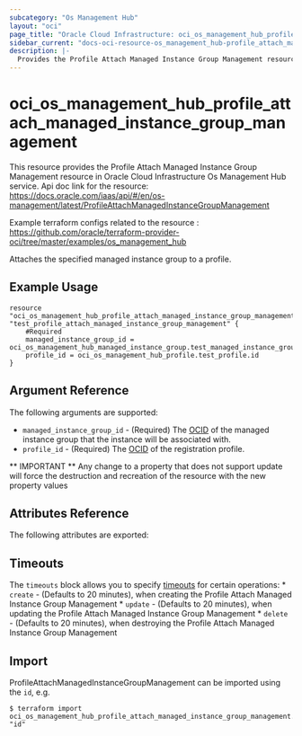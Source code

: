 ```yaml
---
subcategory: "Os Management Hub"
layout: "oci"
page_title: "Oracle Cloud Infrastructure: oci_os_management_hub_profile_attach_managed_instance_group_management"
sidebar_current: "docs-oci-resource-os_management_hub-profile_attach_managed_instance_group_management"
description: |-
  Provides the Profile Attach Managed Instance Group Management resource in Oracle Cloud Infrastructure Os Management Hub service
---
```


# oci_os_management_hub_profile_attach_managed_instance_group_management
This resource provides the Profile Attach Managed Instance Group Management resource in Oracle Cloud Infrastructure Os Management Hub service.
Api doc link for the resource: https://docs.oracle.com/iaas/api/#/en/os-management/latest/ProfileAttachManagedInstanceGroupManagement

Example terraform configs related to the resource : https://github.com/oracle/terraform-provider-oci/tree/master/examples/os_management_hub

Attaches the specified managed instance group to a profile.


## Example Usage

```hcl
resource "oci_os_management_hub_profile_attach_managed_instance_group_management" "test_profile_attach_managed_instance_group_management" {
	#Required
	managed_instance_group_id = oci_os_management_hub_managed_instance_group.test_managed_instance_group.id
	profile_id = oci_os_management_hub_profile.test_profile.id
}
```

## Argument Reference

The following arguments are supported:

* `managed_instance_group_id` - (Required) The [OCID](https://docs.cloud.oracle.com/iaas/Content/General/Concepts/identifiers.htm) of the managed instance group that the instance will be associated with.
* `profile_id` - (Required) The [OCID](https://docs.cloud.oracle.com/iaas/Content/General/Concepts/identifiers.htm) of the registration profile.


** IMPORTANT **
Any change to a property that does not support update will force the destruction and recreation of the resource with the new property values

## Attributes Reference

The following attributes are exported:


## Timeouts

The `timeouts` block allows you to specify [timeouts](https://registry.terraform.io/providers/oracle/oci/latest/docs/guides/changing_timeouts) for certain operations:
	* `create` - (Defaults to 20 minutes), when creating the Profile Attach Managed Instance Group Management
	* `update` - (Defaults to 20 minutes), when updating the Profile Attach Managed Instance Group Management
	* `delete` - (Defaults to 20 minutes), when destroying the Profile Attach Managed Instance Group Management


## Import

ProfileAttachManagedInstanceGroupManagement can be imported using the `id`, e.g.

```
$ terraform import oci_os_management_hub_profile_attach_managed_instance_group_management.test_profile_attach_managed_instance_group_management "id"
```

